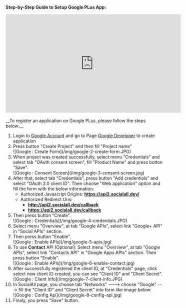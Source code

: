 __Step-by-Step Guide to Setup Google PLus App:__

<iframe width="560" height="315" src="https://www.youtube.com/embed/-1DBoagbWlE" frameborder="0" allowfullscreen></iframe>
<br /><br />
__To register an application on Google PLus, please follow the steps below:__

1. Login to [Google Account](https://accounts.google.com/) and go to Page [Google Developer](https://console.developers.google.com/) to create application
2. Press button "Create Project" and then fill "Project name"
    <div class="soclall-br"></div>
    ![Google : Create Form](/img/google-2-create-form.JPG)
    <div class="soclall-br"></div>
3. When project was created successfully, select menu "Credentials" and select tab "OAuth consent screen", fill "Product Name" and press button "Save".
    <div class="soclall-br"></div>
    ![Google : Consent Screen](/img/google-3-consent-screen.jpg)
    <div class="soclall-br"></div>
4. After that, select tab "Credentials", press button "Add credentials" and select "OAuth 2.0 client ID". Then choose "Web application" option and fill the form with the below information:
    * Authorized Javascript Origins: __https://api2.socialall.dev/__
    * Authorized Redirect Uris: 
        - __http://api2.socialall.dev/callback__
        - __https://api2.socialall.dev/callback__
5. Then press button "Create".
    <div class="soclall-br"></div>
    ![Google : Credentials](/img/google-4-credentials.JPG)
    <div class="soclall-br"></div>
6. Select menu "Overview", at tab "Google APIs", select link "Google+ API" in "Social APIs" section.
7. Then press button "Enable".
    <div class="soclall-br"></div>
    ![Google : Enable APIs](/img/google-5-apis.jpg)
    <div class="soclall-br"></div>
8. To use __Contact__ API (Optional): Select menu "Overview", at tab "Google APIs", select link "Contacts API" in "Google Apps APIs" section. Then press button "Enable".
    <div class="soclall-br"></div>
    ![Google : Enable APIs](/img/google-6-enable-contact.jpg)
    <div class="soclall-br"></div>
9. After successfully registered the client ID, at "Credentials" page, click select new client ID created, you can see "Client ID" and "Client Secret".
    <div class="soclall-br"></div>
    ![Google : Client Info](/img/google-7-client-info.JPG)
    <div class="soclall-br"></div>
10. In SocialAll page, you choose tab "Networks" ---> choose "Google" ---> fill the "Client ID" and "Client Secret" into form like image below:
    <div class="soclall-br"></div>
    ![Google : Config Api](/img/google-8-config-api.jpg)
    <div class="soclall-br"></div>
11. Finaly, you press "Save" button.